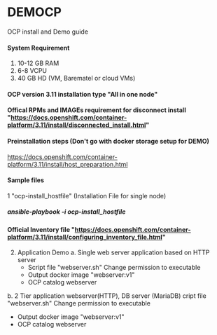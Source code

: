 # DEMOCP
OCP install and Demo guide 
#### System Requirement
1. 10-12 GB RAM
2. 6-8 VCPU
3. 40 GB HD
(VM, Barematel or cloud VMs)
#### OCP version 3.11 installation type "All in one node" 
#### Offical RPMs and IMAGEs requirement for disconnect install "https://docs.openshift.com/container-platform/3.11/install/disconnected_install.html"

#### Preinstallation steps (Don't go with docker storage setup for DEMO)
https://docs.openshift.com/container-platform/3.11/install/host_preparation.html

#### Sample files
1 "ocp-install_hostfile" (Installation File for single node) 
##### ansible-playbook -i ocp-install_hostfile 
#### Official Inventory file "https://docs.openshift.com/container-platform/3.11/install/configuring_inventory_file.html"
2. Application Demo 
a. Single web server application based on HTTP server
   - Script file "webserver.sh" Change permission to executable 
   - Output docker image "webserver:v1" 
   - OCP catalog webserver 
   
b. 2 Tier application webserver(HTTP), DB server (MariaDB)
   cript file "webserver.sh" Change permission to executable 
   - Output docker image "webserver:v1" 
   - OCP catalog webserver 
                                
